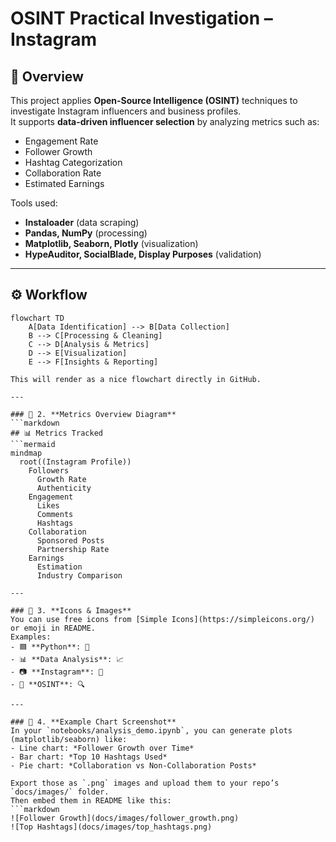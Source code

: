 # OSINT Practical Investigation – Instagram

## 📌 Overview
This project applies **Open-Source Intelligence (OSINT)** techniques to investigate Instagram influencers and business profiles.  
It supports **data-driven influencer selection** by analyzing metrics such as:
- Engagement Rate
- Follower Growth
- Hashtag Categorization
- Collaboration Rate
- Estimated Earnings

Tools used:
- **Instaloader** (data scraping)
- **Pandas, NumPy** (processing)
- **Matplotlib, Seaborn, Plotly** (visualization)
- **HypeAuditor, SocialBlade, Display Purposes** (validation)

---

## ⚙️ Workflow
```mermaid
flowchart TD
    A[Data Identification] --> B[Data Collection]
    B --> C[Processing & Cleaning]
    C --> D[Analysis & Metrics]
    D --> E[Visualization]
    E --> F[Insights & Reporting]

This will render as a nice flowchart directly in GitHub.

---

### 🔹 2. **Metrics Overview Diagram**
```markdown
## 📊 Metrics Tracked
```mermaid
mindmap
  root((Instagram Profile))
    Followers
      Growth Rate
      Authenticity
    Engagement
      Likes
      Comments
      Hashtags
    Collaboration
      Sponsored Posts
      Partnership Rate
    Earnings
      Estimation
      Industry Comparison

---

### 🔹 3. **Icons & Images**
You can use free icons from [Simple Icons](https://simpleicons.org/) or emoji in README.  
Examples:  
- 🟦 **Python**: 🐍  
- 📊 **Data Analysis**: 📈  
- 📷 **Instagram**: 📸  
- 🔎 **OSINT**: 🔍  

---

### 🔹 4. **Example Chart Screenshot**
In your `notebooks/analysis_demo.ipynb`, you can generate plots (matplotlib/seaborn) like:  
- Line chart: *Follower Growth over Time*  
- Bar chart: *Top 10 Hashtags Used*  
- Pie chart: *Collaboration vs Non-Collaboration Posts*  

Export those as `.png` images and upload them to your repo’s `docs/images/` folder.  
Then embed them in README like this:
```markdown
![Follower Growth](docs/images/follower_growth.png)
![Top Hashtags](docs/images/top_hashtags.png)
